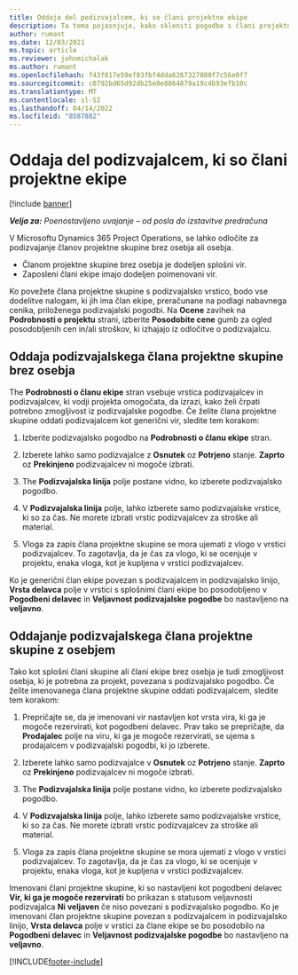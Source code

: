 ```yaml
---
title: Oddaja del podizvajalcem, ki so člani projektne ekipe
description: Ta tema pojasnjuje, kako skleniti pogodbe s člani projektne skupine v Microsoftu Dynamics 365 Project Operations.
author: rumant
ms.date: 12/03/2021
ms.topic: article
ms.reviewer: johnmichalak
ms.author: rumant
ms.openlocfilehash: f43f817e59ef83fbf4dda6267327080f7c56e0f7
ms.sourcegitcommit: c0792bd65d92db25e0e8864879a19c4b93efb10c
ms.translationtype: MT
ms.contentlocale: sl-SI
ms.lasthandoff: 04/14/2022
ms.locfileid: "8587882"
---
```

# <a name="subcontracting-project-team-members"></a>Oddaja del podizvajalcem, ki so člani projektne ekipe

[!include [banner](../../includes/dataverse-preview.md)]

_**Velja za:** Poenostavljeno uvajanje – od posla do izstavitve predračuna_

V Microsoftu Dynamics 365 Project Operations, se lahko odločite za podizvajanje članov projektne skupine brez osebja ali osebja.

- Članom projektne skupine brez osebja je dodeljen splošni vir.
- Zaposleni člani ekipe imajo dodeljen poimenovani vir.

Ko povežete člana projektne skupine s podizvajalsko vrstico, bodo vse dodelitve nalogam, ki jih ima član ekipe, preračunane na podlagi nabavnega cenika, priloženega podizvajalski pogodbi.  Na **Ocene** zavihek na **Podrobnosti o projektu** strani, izberite **Posodobite cene** gumb za ogled posodobljenih cen in/ali stroškov, ki izhajajo iz odločitve o podizvajalcu. 

## <a name="subcontracting-an-unstaffed-project-team-member"></a>Oddaja podizvajalskega člana projektne skupine brez osebja
The **Podrobnosti o članu ekipe** stran vsebuje vrstica podizvajalcev in podizvajalcev, ki vodji projekta omogočata, da izrazi, kako želi črpati potrebno zmogljivost iz podizvajalske pogodbe. Če želite člana projektne skupine oddati podizvajalcem kot generični vir, sledite tem korakom:

1.  Izberite podizvajalsko pogodbo na **Podrobnosti o članu ekipe** stran.

2.  Izberete lahko samo podizvajalce z **Osnutek** oz **Potrjeno** stanje. **Zaprto** oz **Prekinjeno** podizvajalcev ni mogoče izbrati. 

3.  The **Podizvajalska linija** polje postane vidno, ko izberete podizvajalsko pogodbo.

4.  V **Podizvajalska linija** polje, lahko izberete samo podizvajalske vrstice, ki so za čas. Ne morete izbrati vrstic podizvajalcev za stroške ali material.

5.  Vloga za zapis člana projektne skupine se mora ujemati z vlogo v vrstici podizvajalcev. To zagotavlja, da je čas za vlogo, ki se ocenjuje v projektu, enaka vloga, kot je kupljena v vrstici podizvajalcev. 

Ko je generični član ekipe povezan s podizvajalcem in podizvajalsko linijo, **Vrsta delavca** polje v vrstici s splošnimi člani ekipe bo posodobljeno v **Pogodbeni delavec** in **Veljavnost podizvajalske pogodbe** bo nastavljeno na **veljavno**.

## <a name="subcontracting-a-staffed-project-team-member"></a>Oddajanje podizvajalskega člana projektne skupine z osebjem
Tako kot splošni člani skupine ali člani ekipe brez osebja je tudi zmogljivost osebja, ki je potrebna za projekt, povezana s podizvajalsko pogodbo. Če želite imenovanega člana projektne skupine oddati podizvajalcem, sledite tem korakom:

1.  Prepričajte se, da je imenovani vir nastavljen kot vrsta vira, ki ga je mogoče rezervirati, kot pogodbeni delavec. Prav tako se prepričajte, da **Prodajalec** polje na viru, ki ga je mogoče rezervirati, se ujema s prodajalcem v podizvajalski pogodbi, ki jo izberete. 

2.  Izberete lahko samo podizvajalce v **Osnutek** oz **Potrjeno** stanje. **Zaprto** oz **Prekinjeno** podizvajalcev ni mogoče izbrati. 

3.  The **Podizvajalska linija** polje postane vidno, ko izberete podizvajalsko pogodbo.

4.  V **Podizvajalska linija** polje, lahko izberete samo podizvajalske vrstice, ki so za čas. Ne morete izbrati vrstic podizvajalcev za stroške ali material.

5.  Vloga za zapis člana projektne skupine se mora ujemati z vlogo v vrstici podizvajalcev. To zagotavlja, da je čas za vlogo, ki se ocenjuje v projektu, enaka vloga, kot je kupljena v vrstici podizvajalcev. 

Imenovani člani projektne skupine, ki so nastavljeni kot pogodbeni delavec **Vir, ki ga je mogoče rezervirati** bo prikazan s statusom veljavnosti podizvajalca **Ni veljaven** če niso povezani s podizvajalsko pogodbo. Ko je imenovani član projektne skupine povezan s podizvajalcem in podizvajalsko linijo, **Vrsta delavca** polje v vrstici za člane ekipe se bo posodobilo na **Pogodbeni delavec** in **Veljavnost podizvajalske pogodbe** bo nastavljeno na **veljavno**.

[!INCLUDE[footer-include](../../includes/footer-banner.md)]
